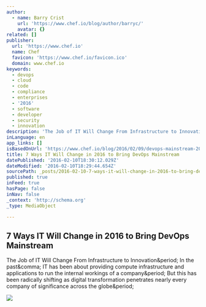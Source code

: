 ```yaml
---
author:
  - name: Barry Crist
    url: 'https://www.chef.io/blog/author/barryc/'
    avatar: {}
related: []
publisher:
  url: 'https://www.chef.io'
  name: Chef
  favicon: 'https://www.chef.io/favicon.ico'
  domain: www.chef.io
keywords:
  - devops
  - cloud
  - code
  - compliance
  - enterprises
  - '2016'
  - software
  - developer
  - security
  - innovation
description: 'The Job of IT Will Change From Infrastructure to Innovation. In the past, IT has been about providing compute infrastructure and applications to run the internal workings of a company. But this has been radically shifting as digital transformation penetrates nearly every company of significance across the globe.'
inLanguage: en
app_links: []
isBasedOnUrl: 'https://www.chef.io/blog/2016/02/09/devops-mainstream-2016/'
title: 7 Ways IT Will Change in 2016 to Bring DevOps Mainstream
datePublished: '2016-02-10T18:30:12.029Z'
dateModified: '2016-02-10T18:29:44.654Z'
sourcePath: _posts/2016-02-10-7-ways-it-will-change-in-2016-to-bring-devops-mainstream.md
published: true
inFeed: true
hasPage: false
inNav: false
_context: 'http://schema.org'
_type: MediaObject

---
```

<article style=""><h1>7 Ways IT Will Change in 2016 to Bring DevOps Mainstream</h1><p>The Job of IT Will Change From Infrastructure to Innovation&amp;period; In the past&amp;comma; IT has been about providing compute infrastructure and applications to run the internal workings of a company&amp;period; But this has been radically shifting as digital transformation penetrates nearly every company of significance across the globe&amp;period;</p><img src="https://www.chef.io/blog/wp-content/uploads/2016/02/bc-devops-2-01.jpg" /></article>